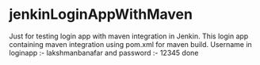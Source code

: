 # jenkinLoginAppWithMaven
Just for testing login app with maven integration in Jenkin.
This login app containing maven integration using pom.xml for maven build.
Username in loginapp :- lakshmanbanafar and password :- 12345
done
